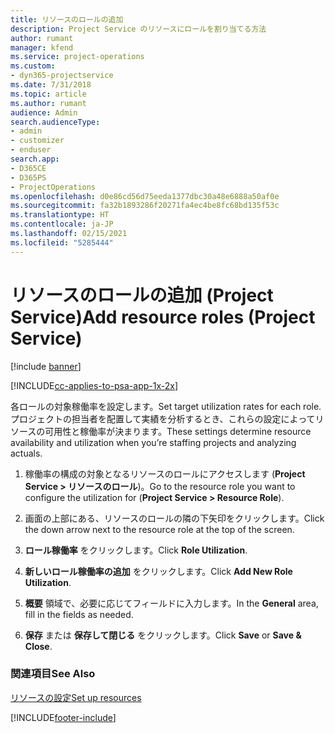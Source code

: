 ```yaml
---
title: リソースのロールの追加
description: Project Service のリソースにロールを割り当てる方法
author: rumant
manager: kfend
ms.service: project-operations
ms.custom:
- dyn365-projectservice
ms.date: 7/31/2018
ms.topic: article
ms.author: rumant
audience: Admin
search.audienceType:
- admin
- customizer
- enduser
search.app:
- D365CE
- D365PS
- ProjectOperations
ms.openlocfilehash: d0e86cd56d75eeda1377dbc30a48e6888a50af0e
ms.sourcegitcommit: fa32b1893286f20271fa4ec4be8fc68bd135f53c
ms.translationtype: HT
ms.contentlocale: ja-JP
ms.lasthandoff: 02/15/2021
ms.locfileid: "5285444"
---
```

# <a name="add-resource-roles-project-service"></a><span data-ttu-id="c6a33-103">リソースのロールの追加 (Project Service)</span><span class="sxs-lookup"><span data-stu-id="c6a33-103">Add resource roles (Project Service)</span></span>

[!include [banner](../includes/psa-now-project-operations.md)]

[!INCLUDE[cc-applies-to-psa-app-1x-2x](../includes/cc-applies-to-psa-app-1x-2x.md)]

<span data-ttu-id="c6a33-104">各ロールの対象稼働率を設定します。</span><span class="sxs-lookup"><span data-stu-id="c6a33-104">Set target utilization rates for each role.</span></span> <span data-ttu-id="c6a33-105">プロジェクトの担当者を配置して実績を分析するとき、これらの設定によってリソースの可用性と稼働率が決まります。</span><span class="sxs-lookup"><span data-stu-id="c6a33-105">These settings determine resource availability and utilization when you’re staffing projects and analyzing actuals.</span></span>  
  
1.  <span data-ttu-id="c6a33-106">稼働率の構成の対象となるリソースのロールにアクセスします (**Project Service > リソースのロール**)。</span><span class="sxs-lookup"><span data-stu-id="c6a33-106">Go to the resource role you want to configure the utilization for (**Project Service > Resource Role**).</span></span>  
  
2.  <span data-ttu-id="c6a33-107">画面の上部にある、リソースのロールの隣の下矢印をクリックします。</span><span class="sxs-lookup"><span data-stu-id="c6a33-107">Click the down arrow next to the resource role at the top of the screen.</span></span>  
  
3.  <span data-ttu-id="c6a33-108">**ロール稼働率** をクリックします。</span><span class="sxs-lookup"><span data-stu-id="c6a33-108">Click **Role Utilization**.</span></span>  
  
4.  <span data-ttu-id="c6a33-109">**新しいロール稼働率の追加** をクリックします。</span><span class="sxs-lookup"><span data-stu-id="c6a33-109">Click **Add New Role Utilization**.</span></span>  
  
5.  <span data-ttu-id="c6a33-110">**概要** 領域で、必要に応じてフィールドに入力します。</span><span class="sxs-lookup"><span data-stu-id="c6a33-110">In the **General** area, fill in the fields as needed.</span></span>  
  
6.  <span data-ttu-id="c6a33-111">**保存** または **保存して閉じる** をクリックします。</span><span class="sxs-lookup"><span data-stu-id="c6a33-111">Click **Save** or **Save & Close**.</span></span>  
  
### <a name="see-also"></a><span data-ttu-id="c6a33-112">関連項目</span><span class="sxs-lookup"><span data-stu-id="c6a33-112">See Also</span></span>  
 [<span data-ttu-id="c6a33-113">リソースの設定</span><span class="sxs-lookup"><span data-stu-id="c6a33-113">Set up resources</span></span>](../psa/set-up-resources.md)


[!INCLUDE[footer-include](../includes/footer-banner.md)]